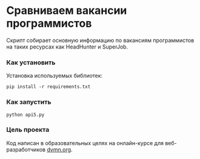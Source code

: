# Сравниваем вакансии программистов

Скрипт собирает основную информацию по вакансиям программистов на таких ресурсах как HeadHunter и SuperJob.

### Как установить

Установка используемых библиотек:

```
pip install -r requirements.txt
```

### Как запустить

```
python api5.py
```

### Цель проекта

Код написан в образовательных целях на онлайн-курсе для веб-разработчиков [dvmn.org](https://dvmn.org/).
